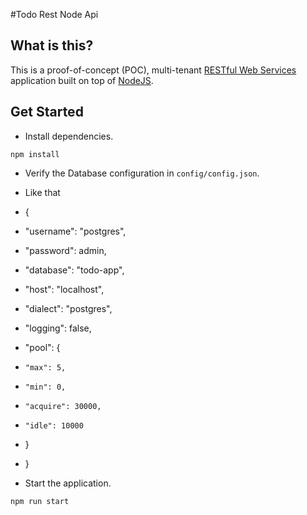#Todo Rest Node Api

## What is this?

This is a proof-of-concept (POC), multi-tenant [RESTful Web Services](https://restfulapi.net/) application built on top of [NodeJS](https://nodejs.org/en/).

## Get Started

* Install dependencies.
```
npm install
```

* Verify the Database configuration in `config/config.json`.
* Like that 
* {
*   "username": "postgres",
*   "password": admin,
*   "database": "todo-app",
*   "host": "localhost",
*   "dialect": "postgres",
*   "logging": false,
*   "pool": {
*     "max": 5,
*     "min": 0,
*     "acquire": 30000,
*     "idle": 10000
*   }
* }

* Start the application.
```
npm run start
```